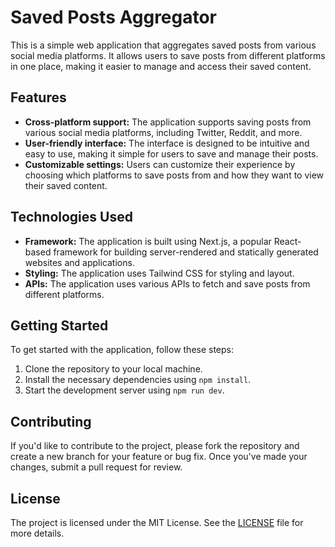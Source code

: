 # Saved Posts Aggregator

This is a simple web application that aggregates saved posts from various social media platforms. It allows users to save posts from different platforms in one place, making it easier to manage and access their saved content.

## Features

- **Cross-platform support:** The application supports saving posts from various social media platforms, including Twitter, Reddit, and more.
- **User-friendly interface:** The interface is designed to be intuitive and easy to use, making it simple for users to save and manage their posts.
- **Customizable settings:** Users can customize their experience by choosing which platforms to save posts from and how they want to view their saved content.

## Technologies Used

- **Framework:** The application is built using Next.js, a popular React-based framework for building server-rendered and statically generated websites and applications.
- **Styling:** The application uses Tailwind CSS for styling and layout.
- **APIs:** The application uses various APIs to fetch and save posts from different platforms.

## Getting Started

To get started with the application, follow these steps:

1. Clone the repository to your local machine.
2. Install the necessary dependencies using `npm install`.
3. Start the development server using `npm run dev`.

## Contributing

If you'd like to contribute to the project, please fork the repository and create a new branch for your feature or bug fix. Once you've made your changes, submit a pull request for review.

## License

The project is licensed under the MIT License. See the [LICENSE](LICENSE) file for more details.

